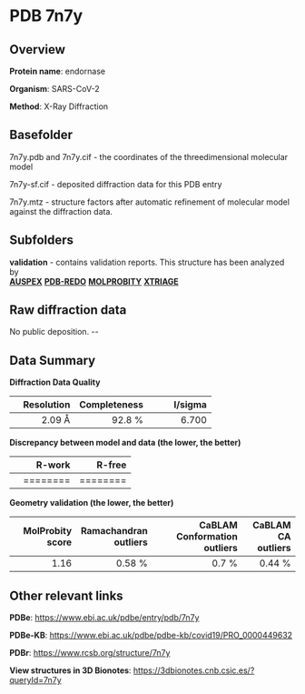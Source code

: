 # PDB 7n7y

## Overview

**Protein name**: endornase

**Organism**: SARS-CoV-2

**Method**: X-Ray Diffraction



## Basefolder

7n7y.pdb and 7n7y.cif - the coordinates of the threedimensional molecular model

7n7y-sf.cif - deposited diffraction data for this PDB entry

7n7y.mtz - structure factors after automatic refinement of molecular model against the diffraction data.

## Subfolders





**validation** - contains validation reports. This structure has been analyzed by <br>[**AUSPEX**](https://github.com/thorn-lab/coronavirus_structural_task_force/tree/master/pdb/endornase/SARS-CoV-2/7n7y/validation/auspex) [**PDB-REDO**](https://github.com/thorn-lab/coronavirus_structural_task_force/tree/master/pdb/endornase/SARS-CoV-2/7n7y/validation/pdb-redo) [**MOLPROBITY**](https://github.com/thorn-lab/coronavirus_structural_task_force/tree/master/pdb/endornase/SARS-CoV-2/7n7y/validation/molprobity) [**XTRIAGE**](https://github.com/thorn-lab/coronavirus_structural_task_force/blob/master/pdb/endornase/SARS-CoV-2/7n7y/validation/Xtriage_output.log)   



## Raw diffraction data

No public deposition. --<br> 

## Data Summary
**Diffraction Data Quality**

|   | Resolution | Completeness| I/sigma |
|---|-------------:|----------------:|--------------:|
|   |2.09 Å|92.8  %|<img width=50/>6.700|

**Discrepancy between model and data (the lower, the better)**

|   | **R-work**| **R-free**   
|---|-------------:|----------------:|           
||========|========|

**Geometry validation (the lower, the better)**

|   |**MolProbity<br>score**| **Ramachandran<br>outliers** | **CaBLAM<br>Conformation outliers** | **CaBLAM<br>CA outliers** |
|---|-------------:|----------------:|----------------:|----------------:|
||  1.16|  0.58 %|0.7 %|0.44 %|

 

 



## Other relevant links 
**PDBe**:  https://www.ebi.ac.uk/pdbe/entry/pdb/7n7y

**PDBe-KB**: https://www.ebi.ac.uk/pdbe/pdbe-kb/covid19/PRO_0000449632 
 
**PDBr**: https://www.rcsb.org/structure/7n7y 

**View structures in 3D Bionotes**: https://3dbionotes.cnb.csic.es/?queryId=7n7y

